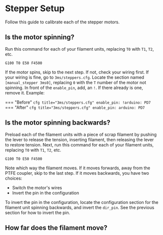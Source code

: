 # Stepper Setup

Follow this guide to calibrate each of the stepper motors.

## Is the motor spinning?

Run this command for each of your filament units, replacing `T0` with `T1`, `T2`, etc.

```gcode
G100 T0 E50 F4500
```

If the motor spins, skip to the next step. If not, check your wiring first. If your wiring is fine, go to `3ms/steppers.cfg`. Locate the section named `[manual_stepper 3ms0]`, replacing `0` with the `T` number of the motor not spinning. In front of the `enable_pin`, add, an `!`. If there already is one, remove it. Example:

=== "Before"
    ``` cfg title="3ms/steppers.cfg"
    enable_pin: !arduino: PD7
    ```
=== "After"
    ``` cfg title="3ms/steppers.cfg"
    enable_pin: arduino: PD7
    ```

## Is the motor spinning backwards?

Preload each of the filament units with a piece of scrap filament by pushing the lever to release the tension, inserting filament, then releasing the lever to restore tension. Next, run this command for each of your filament units, replacing `T0` with `T1`, `T2`, etc.

```gcode
G100 T0 E50 F4500
```

Note which way the filament moves. If it moves forwards, away from the PTFE coupler, skip to the last step. If it moves backwards, you have two choices:

- Switch the motor's wires
- Invert the pin in the configuration

To invert the pin in the configuration, locate the configuration section for the filament unit spinning backwards, and invert the `dir_pin`. See the previous section for how to invert the pin.

## How far does the filament move?

